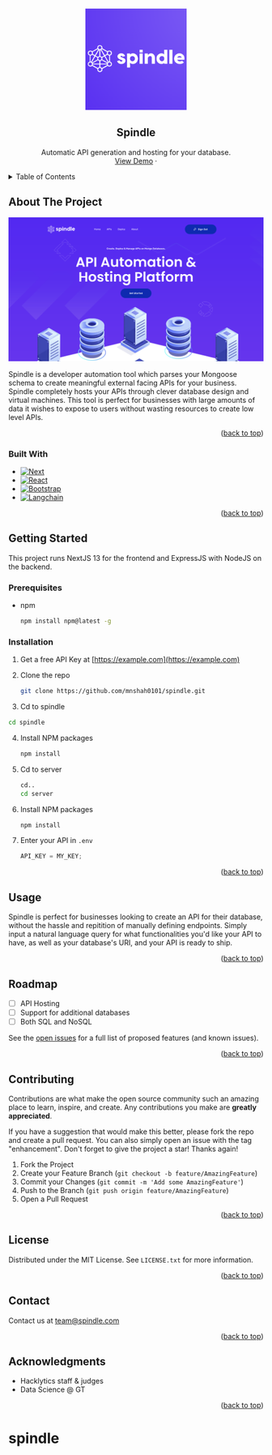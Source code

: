 <!-- Improved compatibility of back to top link: See: https://github.com/othneildrew/Best-README-Template/pull/73 -->

<a name="readme-top"></a>

<!--
*** Thanks for checking out the Best-README-Template. If you have a suggestion
*** that would make this better, please fork the repo and create a pull request
*** or simply open an issue with the tag "enhancement".
*** Don't forget to give the project a star!
*** Thanks again! Now go create something AMAZING! :D
-->

<!-- PROJECT LOGO -->
<br />
<div align="center">
  <a href="https://github.com/mnshah0101/spindle">
    <img src="/spindle/public/assets/logos/LogosAndWords2.png" alt="Logo" width="200" height="200">
  </a>

<h2 align="center">Spindle</h2>

  <p align="center">
    Automatic API generation and hosting for your database.
    <br />
    <!-- <a href="https://github.com/mnshah0101/spindle"><strong>Explore the docs »</strong></a>
    <br />
    <br /> -->
    <a href="https://github.com/mnshah0101/spindle">View Demo</a>
    ·
   
  </p>
</div>

<!-- TABLE OF CONTENTS -->
<details>
  <summary>Table of Contents</summary>
  <ol>
    <li>
      <a href="#about-the-project">About The Project</a>
      <ul>
        <li><a href="#built-with">Built With</a></li>
      </ul>
    </li>
    <li>
      <a href="#getting-started">Getting Started</a>
      <ul>
        <li><a href="#prerequisites">Prerequisites</a></li>
        <li><a href="#installation">Installation</a></li>
      </ul>
    </li>
    <li><a href="#usage">Usage</a></li>
    <li><a href="#roadmap">Roadmap</a></li>
    <li><a href="#contributing">Contributing</a></li>
    <li><a href="#license">License</a></li>
    <li><a href="#contact">Contact</a></li>
    <li><a href="#acknowledgments">Acknowledgments</a></li>
  </ol>
</details>

<!-- ABOUT THE PROJECT -->

## About The Project

[![Product Name Screen Shot][product-screenshot]](https://example.com)

Spindle is a developer automation tool which parses your Mongoose schema to create meaningful external facing APIs for your business. Spindle completely hosts your APIs through clever database design and virtual machines. This tool is perfect for businesses with large amounts of data it wishes to expose to users without wasting resources to create low level APIs.

<p align="right">(<a href="#readme-top">back to top</a>)</p>

### Built With

- [![Next][Next.js]][Next-url]
- [![React][React.js]][React-url]
- [![Bootstrap][Bootstrap.com]][Bootstrap-url]
- [![Langchain][Langchain.com]][Langchain-url]

<p align="right">(<a href="#readme-top">back to top</a>)</p>

<!-- GETTING STARTED -->

## Getting Started

This project runs NextJS 13 for the frontend and ExpressJS with NodeJS on the backend.

### Prerequisites

- npm
  ```sh
  npm install npm@latest -g
  ```

### Installation

1. Get a free API Key at [https://example.com](https://example.com)
2. Clone the repo

   ```sh
   git clone https://github.com/mnshah0101/spindle.git
   ```

3. Cd to spindle

  ```sh
  cd spindle
  ```

4. Install NPM packages
   ```sh
   npm install
   ```
5. Cd to server

   ```sh
   cd..
   cd server
   ```

6. Install NPM packages
   ```sh
   npm install
   ```
7. Enter your API in `.env`
   ```js
   API_KEY = MY_KEY;
   ```

<p align="right">(<a href="#readme-top">back to top</a>)</p>

<!-- USAGE EXAMPLES -->

## Usage

Spindle is perfect for businesses looking to create an API for their database, without the hassle and repitition of manually defining endpoints. Simply input a natural language query for what functionalities you'd like your API to have, as well as your database's URI, and your API is ready to ship.

<p align="right">(<a href="#readme-top">back to top</a>)</p>

<!-- ROADMAP -->

## Roadmap

- [ ] API Hosting
- [ ] Support for additional databases
- [ ] Both SQL and NoSQL

See the [open issues](https://github.com/mnshah0101/spindle/issues) for a full list of proposed features (and known issues).

<p align="right">(<a href="#readme-top">back to top</a>)</p>

<!-- CONTRIBUTING -->

## Contributing

Contributions are what make the open source community such an amazing place to learn, inspire, and create. Any contributions you make are **greatly appreciated**.

If you have a suggestion that would make this better, please fork the repo and create a pull request. You can also simply open an issue with the tag "enhancement".
Don't forget to give the project a star! Thanks again!

1. Fork the Project
2. Create your Feature Branch (`git checkout -b feature/AmazingFeature`)
3. Commit your Changes (`git commit -m 'Add some AmazingFeature'`)
4. Push to the Branch (`git push origin feature/AmazingFeature`)
5. Open a Pull Request

<p align="right">(<a href="#readme-top">back to top</a>)</p>

<!-- LICENSE -->

## License

Distributed under the MIT License. See `LICENSE.txt` for more information.

<p align="right">(<a href="#readme-top">back to top</a>)</p>

<!-- CONTACT -->

## Contact

Contact us at team@spindle.com

<p align="right">(<a href="#readme-top">back to top</a>)</p>

<!-- ACKNOWLEDGMENTS -->

## Acknowledgments

- []() Hacklytics staff & judges
- []() Data Science @ GT

<p align="right">(<a href="#readme-top">back to top</a>)</p>

<!-- MARKDOWN LINKS & IMAGES -->
<!-- https://www.markdownguide.org/basic-syntax/#reference-style-links -->

[contributors-shield]: https://img.shields.io/github/contributors/mnshah0101/spindle.svg?style=for-the-badge
[contributors-url]: https://github.com/mnshah0101/spindle/graphs/contributors
[forks-shield]: https://img.shields.io/github/forks/mnshah0101/spindle.svg?style=for-the-badge
[forks-url]: https://github.com/mnshah0101/spindle/network/members
[stars-shield]: https://img.shields.io/github/stars/mnshah0101/spindle.svg?style=for-the-badge
[stars-url]: https://github.com/mnshah0101/spindle/stargazers
[issues-shield]: https://img.shields.io/github/issues/mnshah0101/spindle.svg?style=for-the-badge
[issues-url]: https://github.com/mnshah0101/spindle/issues
[license-shield]: https://img.shields.io/github/license/mnshah0101/spindle.svg?style=for-the-badge
[license-url]: https://github.com/mnshah0101/spindle/blob/master/LICENSE.txt
[linkedin-shield]: https://img.shields.io/badge/-LinkedIn-black.svg?style=for-the-badge&logo=linkedin&colorB=555
[linkedin-url]: https://linkedin.com/in/linkedin_username
[product-screenshot]: /spindle/public/assets/img/screenshot.png
[Next.js]: https://img.shields.io/badge/next.js-000000?style=for-the-badge&logo=nextdotjs&logoColor=white
[Next-url]: https://nextjs.org/
[React.js]: https://img.shields.io/badge/React-20232A?style=for-the-badge&logo=react&logoColor=61DAFB
[React-url]: https://reactjs.org/
[Bootstrap.com]: https://img.shields.io/badge/Bootstrap-563D7C?style=for-the-badge&logo=bootstrap&logoColor=white
[Bootstrap-url]: https://getbootstrap.com
[Langchain.com]: https://img.shields.io/badge/Langchain-8A2BE2
[Langchain-url]: https://langchain.com

# spindle
